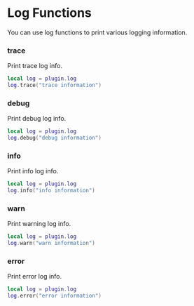# Log Functions

You can use log functions to print various logging information.

### trace

Print trace log info.

```lua
local log = plugin.log
log.trace("trace information")
```

### debug

Print debug log info.

```lua
local log = plugin.log
log.debug("debug information")
```

### info

Print info log info.

```lua
local log = plugin.log
log.info("info information")
```

### warn

Print warning log info.

```lua
local log = plugin.log
log.warn("warn information")
```

### error

Print error log info.

```lua
local log = plugin.log
log.error("error information")
```